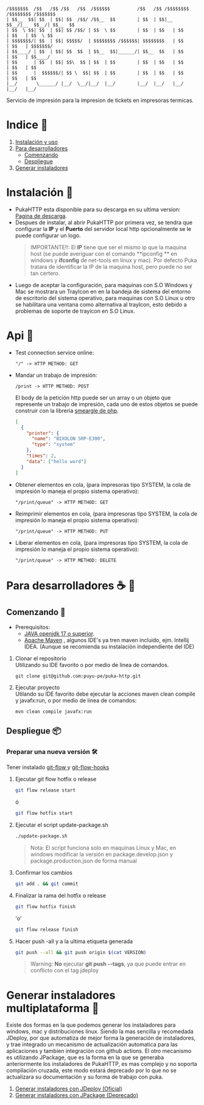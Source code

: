 ```textmate
/$$$$$$$  /$$   /$$ /$$   /$$  /$$$$$$          /$$   /$$ /$$$$$$$$ /$$$$$$$$ /$$$$$$$
| $$__  $$| $$  | $$| $$  /$$/ /$$__  $$        | $$  | $$|__  $$__/|__  $$__/| $$__  $$
| $$  \ $$| $$  | $$| $$ /$$/ | $$  \ $$        | $$  | $$   | $$      | $$   | $$  \ $$
| $$$$$$$/| $$  | $$| $$$$$/  | $$$$$$$$ /$$$$$$| $$$$$$$$   | $$      | $$   | $$$$$$$/
| $$____/ | $$  | $$| $$  $$  | $$__  $$|______/| $$__  $$   | $$      | $$   | $$____/
| $$      | $$  | $$| $$\  $$ | $$  | $$        | $$  | $$   | $$      | $$   | $$      
| $$      |  $$$$$$/| $$ \  $$| $$  | $$        | $$  | $$   | $$      | $$   | $$      
|__/       \______/ |__/  \__/|__/  |__/        |__/  |__/   |__/      |__/   |__/

```

Servicio de impresión para la impresion de tickets en impresoras termicas.

# Indice 📖

1. [Instalación y uso](#instalación-)
2. [Para desarrolladores](#para-desarrolladores--)
    * [Comenzando](#comenzando-)
    * [Despliegue](#despliegue-)
3. [Generar instaladores](#generar-instaladores-multiplataforma-)

# Instalación 🔧

* PukaHTTP esta disponible para su descarga en su ultima
  version: [Pagina de descarga](https://www.jdeploy.com/gh/puyu-pe/puka-http).
* Despues de instalar, al abrir PukaHTTP por primera vez, se tendra que configurar la **IP** y el **Puerto** del
  servidor local http opcionalmente se le puede configurar un logo.
  > IMPORTANTE!!: El **IP** tiene que ser el mismo ip que la maquina host (se puede averiguar con el comando **ipconfig
  ** en windows y
  **ifconfig** de net-tools en linux y mac).
  Por defecto Puka tratara de identificar la IP de la maquina host, pero puede no ser tan certero.
* Luego de aceptar la configuración, para maquinas con S.O Windows y Mac se mostrara un TrayIcon en en la bandeja de sistema del
  entorno de escritorio del sistema operativo, para maquinas con S.O Linux u otro se habilitara una ventana como alternativa al trayIcon, esto debido
  a problemas de soporte de trayicon en S.O Linux.

# Api 📖

* Test connection service online:
  ```
  "/" -> HTTP METHOD: GET
  ```
* Mandar un trabajo de impresión:
  ```
  /print -> HTTP METHOD: POST
  ```
  El body de la petición http puede ser un array o un objeto que represente
  un trabajo de impresión, cada uno de estos objetos se puede construir con 
  la libreria [smeargle de php](https://github.com/puyu-pe/smeargle-php).
  ```json
  [
    {
      "printer": {
        "name": "BIXOLON SRP-E300",
        "type": "system"
      },
      "times": 2,
      "data": ["hello word"]
    }
  ]
  ```

* Obtener elementos en cola, (para impresoras tipo SYSTEM, la cola de impresión lo maneja el propio sistema operativo):
  ```
  "/print/queue" -> HTTP METHOD: GET
  ```
* Reimprimir elementos en cola, (para impresoras tipo SYSTEM, la cola de impresión lo maneja el propio sistema operativo):
  ```
  "/print/queue" -> HTTP METHOD: PUT
  ```
* Liberar elementos en cola, (para impresoras tipo SYSTEM, la cola de impresión lo maneja el propio sistema operativo):
  ```
  "/print/queue" -> HTTP METHOD: DELETE
  ```

# Para desarrolladores ☕ 🍺

## Comenzando 🚀

* Prerequisitos:
    * [JAVA openjdk 17 o superior](https://ed.team/blog/instalar-openjdk-en-linux).
    * [Apache Maven](https://ubunlog.com/apache-maven-instalacion-ubuntu/) , algunos IDE's ya tren maven incluido, ejm.
      Intellij IDEA. (Aunque se recomienda su instalación independiente del IDE)

1. Clonar el repositorio<br>
   Utilizando su IDE favorito o por medio de linea de comandos.
   ```
   git clone git@github.com:puyu-pe/puka-http.git
   ```

2. Ejecutar proyecto<br>
   Utilando su IDE favorito debe ejecutar la acciones maven clean
   compile y javafx:run, o por medio de linea de comandos:
   ```
   mvn clean compile javafx:run
   ```

## Despliegue 📦

### Preparar una nueva versión 🛠️

Tener instalado [git-flow ](https://desarrollowp.com/blog/tutoriales/aprende-git-de-manera-sencilla-git-flow/)
y [git-flow-hooks](https://github.com/jaspernbrouwer/git-flow-hooks)

1. Ejecutar git flow hotfix o release
   ```bash
   git flow release start
   ```
   ó
   ```bash
   git flow hotfix start
   ```
2. Ejecutar el script update-package.sh
   ```bash
   ./update-package.sh
   ```
   > Nota: El script funciona solo en maquinas Linux y Mac, en windows modificar la versión en package.develop.json y
   package.production.json de forma manual
3. Confirmar los cambios
   ```bash
   git add . && git commit
   ```
4. Finalizar la rama del hotfix o release
   ```bash
   git flow hotfix finish
   ```
   'o'
   ```bash
   git flow release finish
   ```
5. Hacer push -all y a la ultima etiqueta generada
   ```bash
   git push --all && git push origin $(cat VERSION)
   ```
   > Warning: **No** ejecutar **git push --tags**, ya que puede entrar en conflicto con el tag jdeploy

# Generar instaladores multiplataforma 🎁

Existe dos formas en la que podemos generar los instaladores para windows, mac y distribuciones linux.
Siendo la mas sencilla y recomedada JDeploy, por que automatiza de mejor forma la generación de instaladores,
y trae integrado un mecanismo de actualización automatica para las aplicaciones y tambien integración con github
actions.
El otro mecanismo es utilizando JPackage, que es la forma en la que se generaba anteriormente los instaladores de
PukaHTTP,
es mas complejo y no soporta compilación cruzada, este modo estará deprecado por lo que no se actualizara su documentación
y su forma de trabajo
con puka.

1. [Generar instaladores con JDeploy (Oficial)](docs/jdeploy.md)
2. [Generar instaladores con JPackage (Deprecado)](docs/jpackage.md)




